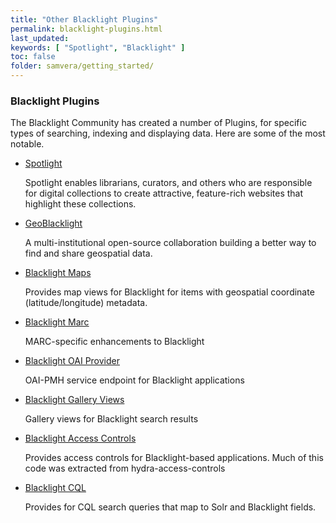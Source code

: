 ```yaml
---
title: "Other Blacklight Plugins"
permalink: blacklight-plugins.html
last_updated:
keywords: [ "Spotlight", "Blacklight" ]
toc: false
folder: samvera/getting_started/
---
```


### Blacklight Plugins

 The Blacklight Community has created a number of Plugins, for specific types of searching, indexing and displaying data. Here are some of the most notable.

 - [Spotlight](http://spotlight.projectblacklight.org)

    Spotlight enables librarians, curators, and others who are responsible for digital collections to create attractive, feature-rich websites that highlight these collections.

 - [GeoBlacklight](http://geoblacklight.org/)

    A multi-institutional open-source collaboration building a better way to find and share geospatial data.

 - [Blacklight Maps](https://github.com/projectblacklight/blacklight-maps)

    Provides map views for Blacklight for items with geospatial coordinate (latitude/longitude) metadata.

 - [Blacklight Marc](https://github.com/projectblacklight/blacklight-marc)

    MARC-specific enhancements to Blacklight    

 - [Blacklight OAI Provider](https://github.com/projectblacklight/blacklight_oai_provider)

    OAI-PMH service endpoint for Blacklight applications

 - [Blacklight Gallery Views](https://github.com/projectblacklight/blacklight-gallery)

    Gallery views for Blacklight search results

 - [Blacklight Access Controls](https://github.com/projectblacklight/blacklight-access_controls)

    Provides access controls for Blacklight-based applications. Much of this code was extracted from hydra-access-controls

 - [Blacklight CQL](https://github.com/projectblacklight/blacklight_cql)

    Provides for CQL search queries that map to Solr and Blacklight fields.
